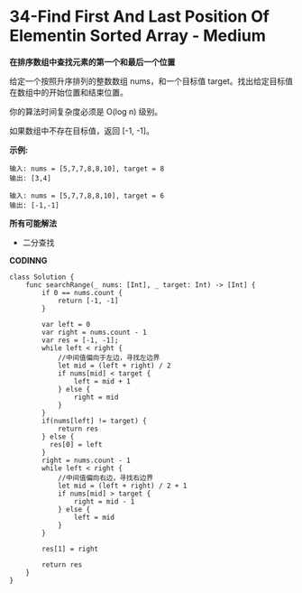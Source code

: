 # 34-Find First And Last Position Of Elementin Sorted Array - Medium
**在排序数组中查找元素的第一个和最后一个位置**

给定一个按照升序排列的整数数组 nums，和一个目标值 target。找出给定目标值在数组中的开始位置和结束位置。

你的算法时间复杂度必须是 O(log n) 级别。

如果数组中不存在目标值，返回 [-1, -1]。

**示例:**
```
输入: nums = [5,7,7,8,8,10], target = 8
输出: [3,4]

输入: nums = [5,7,7,8,8,10], target = 6
输出: [-1,-1]
```
**所有可能解法**

- 二分查找

**CODINNG**

```
class Solution {
    func searchRange(_ nums: [Int], _ target: Int) -> [Int] {
        if 0 == nums.count {
            return [-1, -1]
        }

        var left = 0
        var right = nums.count - 1
        var res = [-1, -1];
        while left < right {
            //中间值偏向于左边，寻找左边界
            let mid = (left + right) / 2
            if nums[mid] < target {
                left = mid + 1
            } else {
                right = mid
            }
        }
        if(nums[left] != target) {
            return res
        } else {
          res[0] = left
        }
        right = nums.count - 1
        while left < right {
            //中间值偏向右边，寻找右边界
            let mid = (left + right) / 2 + 1
            if nums[mid] > target {
                right = mid - 1
            } else {
                left = mid
            }
        }

        res[1] = right

        return res
    }
}
```
